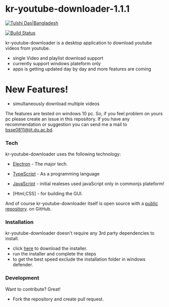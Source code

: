 # kr-youtube-downloader-1.1.1

[![Tulshi Das|Bangladesh](https://raw.githubusercontent.com/TulshiDas39/kr-youtube-downloader/master/icon.ico)](https://github.com/TulshiDas39/kr-youtube-downloader)

[![Build Status](https://travis-ci.org/joemccann/dillinger.svg?branch=master)](https://travis-ci.org/joemccann/dillinger)

kr-youtube-downloader is a desktop application to download youtube videos from youtube.

  - single Video and playlist download support
  - currently support windows plateform only
  - apps is getting updated day by day and more features are coming

# New Features!

  - simultaneously download multiple videos

The features are tested on windows 10 pc. So, if you feel problem on yours pc please create an issue in this repository. If you have any recommendation or suggestion you can send me a mail to bsse0811@iit.du.ac.bd.

### Tech

kr-youtube-downloader uses the following technology:
* [Electron](https://electronjs.org/) - The major tech.
* [TypeScript](https://www.typescriptlang.org/index.html) - As a programming language
* [JavaScript](https://developer.mozilla.org/en-US/docs/Web/JavaScript) - initial realeses used javaScript only in commonjs plateform!

* [Html,CSS] - for building the GUI.


And of course kr-youtube-downloader itself is open source with a [public repository](https://github.com/TulshiDas39/kr-youtube-downloader).
 on GitHub.

### Installation

kr-youtube-downloader doesn't require any 3rd party dependencies to install.
 - click [here](https://github.com/TulshiDas39/kr-youtube-downloader/releases/download/v1.1.1/kr-youtube-downloader.Setup.1.1.0.exe) to download the installer.
 - run the installer and complete the steps
 - to get the best speed exclude the installation folder in windows defender.

### Development

Want to contribute? Great!

 - Fork the repository and create pull request.
